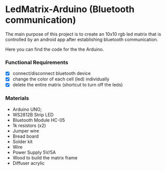 # LedMatrix-Arduino (Bluetooth communication)

The main purpose of this project is to create an 10x10 rgb led matrix that is controlled by an android app after establishing bluetooth communication.

Here you can find the code for the the Arduino.

### Functional Requirements
- [x] connect/disconnect bluetooth device
- [x] change the color of each cell (led) individually
- [x] delete the entire matrix (shortcut to turn off the leds)

### Materials
* Arduino UNO;
* WS2812B Strip LED
* Bluetooth Module HC-05
* 1k resistors (x2)
* Jumper wire
* Bread board
* Solder kit
* Wire
* Power Supply 5V/5A
* Wood to build the matrix frame
* Diffuser acrylic
